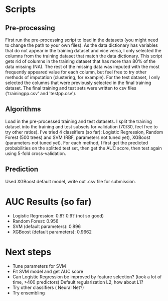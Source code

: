 # Scripts
## Pre-processing
First run the pre-processing script to load in the datasets (you might need to change the path to your own files).
As the data dictionary has variables that do not appear in the training dataset and vice versa, I only selected the columns from the training dataset that match the data dictionary. 
This script gets rid of columns in the training dataset that has more than 80% of the data missing (NA).
The rest of the missing data was imputed with the most frequently appeared value for each column, but feel free to try other methods of imputation (clustering, for example).
For the test dataset, I only selected the columns that were previously selected in the final training dataset.
The final training and test sets were written to csv files ('trainingpp.csv' and 'testpp.csv').

## Algorithms
Load in the pre-processed training and test datasets.
I split the training dataset into the training and test subsets for validation (70/30, feel free to try other ratios).
I've tried 4 classifiers (so far): Logistic Regression, Random Forest (500 trees) and SVM (RBF, parameters not tuned yet), XGBoost (parameters not tuned yet).
For each method, I first get the predicted probabilities on the splitted test set, then get the AUC score, then test again using 5-fold cross-validation.

## Prediction
Used XGBoost default model, write out .csv file for submission.

# AUC Results (so far)
- Logistic Regression: 0.8? 0.9? (not so good)
- Random Forest: 0.956
- SVM (default parameters): 0.896
- XGBoost (default parameters): 0.9662

# Next steps
- Tune parameters for SVM
- Fit SVM model and get AUC score
- Can Logistic Regression be improved by feature selection? (took a lot of time, >400 predictors) Default regularization L2, how about L1?
- Try other classifiers ( Neural Net?)
- Try ensembling
